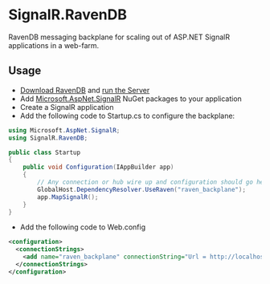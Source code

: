# SignalR.RavenDB

RavenDB messaging backplane for scaling out of ASP.NET SignalR applications in a web-farm.

## Usage

* [Download RavenDB][raven-download] and [run the Server][raven-tutorial]
* Add [Microsoft.AspNet.SignalR][signalr-nuget] NuGet packages to your application
* Create a SignalR application
* Add the following code to Startup.cs to configure the backplane:
```csharp
using Microsoft.AspNet.SignalR;
using SignalR.RavenDB;

public class Startup
{
	public void Configuration(IAppBuilder app)
	{
		// Any connection or hub wire up and configuration should go here
		GlobalHost.DependencyResolver.UseRaven("raven_backplane");
		app.MapSignalR();
	}
}
```
* Add the following code to Web.config
```xml
<configuration>
  <connectionStrings>
    <add name="raven_backplane" connectionString="Url = http://localhost:8080/; Database = signalr" />
  </connectionStrings>
</configuration>
```

[raven-download]: http://ravendb.net/download
[raven-tutorial]: http://ravendb.net/docs/2.5/intro/ravendb-in-a-nutshell
[signalr-nuget]: http://nuget.org/packages/Microsoft.AspNet.SignalR